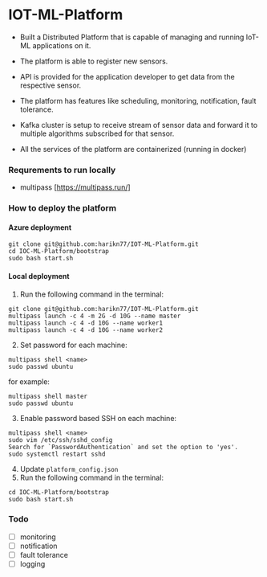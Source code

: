 
# IOT-ML-Platform

- Built a Distributed Platform that is capable of managing and running IoT-ML applications on it.

  

- The platform is able to register new sensors.

  

- API is provided for the application developer to get data from the respective sensor.

  

- The platform has features like scheduling, monitoring, notification, fault tolerance.

  

- Kafka cluster is setup to receive stream of sensor data and forward it to multiple algorithms subscribed for that sensor.

  

- All the services of the platform are containerized (running in docker)

### Requrements to run locally

* multipass [https://multipass.run/]

### How to deploy the platform
#### Azure deployment
```
git clone git@github.com:harikn77/IOT-ML-Platform.git
cd IOC-ML-Platform/bootstrap
sudo bash start.sh
```
#### Local deployment

1. Run the following command in the terminal:
```
git clone git@github.com:harikn77/IOT-ML-Platform.git
multipass launch -c 4 -m 2G -d 10G --name master
multipass launch -c 4 -d 10G --name worker1
multipass launch -c 4 -d 10G --name worker2
```
2. Set password for each machine:
```
multipass shell <name>
sudo passwd ubuntu
```
for example:
```
multipass shell master
sudo passwd ubuntu
```
3. Enable password based SSH on each machine:
```
multipass shell <name>
sudo vim /etc/ssh/sshd_config
Search for `PasswordAuthentication` and set the option to 'yes'.
sudo systemctl restart sshd
```
4. Update `platform_config.json`
5. Run the following command in the terminal:
```
cd IOC-ML-Platform/bootstrap
sudo bash start.sh
```
### Todo
- [ ] monitoring
- [ ] notification
- [ ] fault tolerance
- [ ] logging